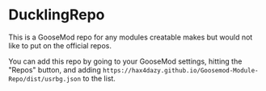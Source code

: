 # DucklingRepo

This is a GooseMod repo for any modules creatable makes but would not like to put on the official repos.

You can add this repo by going to your GooseMod settings, hitting the "Repos" button, and adding `https://hax4dazy.github.io/Goosemod-Module-Repo/dist/usrbg.json` to the list.
